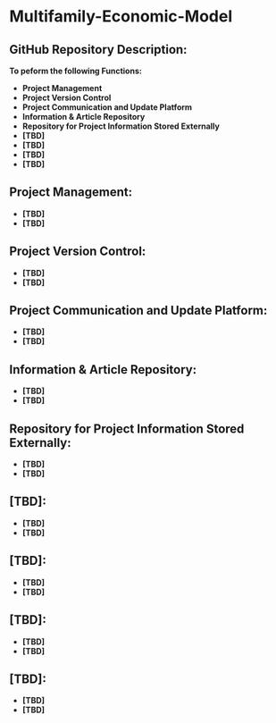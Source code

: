 # Multifamily-Economic-Model
## GitHub Repository Description:
**To peform the following Functions:**
 - **Project Management**
 - **Project Version Control**
 - **Project Communication and Update Platform**
 - **Information & Article Repository**
 - **Repository for Project Information Stored Externally**
 - **[TBD]**
 - **[TBD]**
 - **[TBD]** 
 - **[TBD]**
 
 ## Project Management:
 - **[TBD]**
 - **[TBD]**

 ## Project Version Control:
 - **[TBD]**
 - **[TBD]**

 
  ## Project Communication and Update Platform:
 - **[TBD]**
 - **[TBD]**

 ## Information & Article Repository:
 - **[TBD]**
 - **[TBD]**

 ## Repository for Project Information Stored Externally:
 - **[TBD]**
 - **[TBD]**





 ## [TBD]:
 - **[TBD]**
 - **[TBD]**

 ## [TBD]:
 - **[TBD]**
 - **[TBD]**

 ## [TBD]:
 - **[TBD]**
 - **[TBD]**

 ## [TBD]:
 - **[TBD]**
 - **[TBD]**















